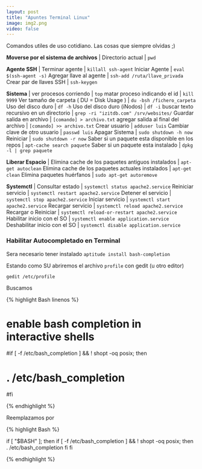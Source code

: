 ```yaml
---
layout: post
title: "Apuntes Terminal Linux"
image: img2.png
video: false
---
```


Comandos utiles de uso cotidiano. Las cosas que siempre olvidas ;)

<div class="table-responsive" markdown="1">

 **Moverse por el sistema de archivos** |
Directorio actual | `pwd`


**Agente SSH** |
Terminar agente             | `killall ssh-agent`
Iniciar Agente              | `eval $(ssh-agent -s)`
Agregar llave al agente | `ssh-add /ruta/llave_privada` 
Crear par de llaves SSH | `ssh-keygen`


**Sistema** |
ver procesos corriendo                    | `top`
matar proceso indicando el id               | `kill 9999`
Ver tamaño de carpeta ( DU = Disk Usage )   | `du -bsh /fichero_carpeta`
Uso del disco duro                          | `df -h`
Uso del disco duro (iNodos)                 | `df -i`
buscar texto recursivo en un directorio     | `grep -ri "izitdb.com" /srv/websites/`
Guardar salida en archivo                   | `[comando] > archivo.txt`
agregar salida al final del archivo         | `[comando] >> archivo.txt`
Crear usuario                               | `adduser luis`
Cambiar clave de otro usuario               | `passwd luis`
Apagar Sistema                              | `sudo shutdown -h now`
Reiniciar                                   | `sudo shutdown -r now`
Saber si un paquete esta disponible en los repos | `apt-cache search paquete`
Saber si un paquete esta instalado         | `dpkg -l | grep paquete`


**Liberar Espacio** |
Elimina cache de los paquetes antiguos instalados   | `apt-get autoclean`
Elimina cache de los paquetes actuales instalados   | `apt-get clean`
Elimina paquetes huérfanos                          | `sudo apt-get autoremove`

**Systemctl** |
Consultar estado                | `systemctl status apache2.service`
Reiniciar servicio              | `systemctl restart apache2.service`
Detener el servicio             | `systemctl stop apache2.service`
Iniciar servicio                | `systemctl start apache2.service`
Recargar servicio               | `systemctl reload apache2.service`
Recargar o Reiniciar            | `systemctl reload-or-restart apache2.service`
Habilitar inicio con el SO      | `systemctl enable application.service`
Deshabilitar inicio con el SO   | `systemctl disable application.service`



</div>


### Habilitar Autocompletado en Terminal

Sera necesario tener instalado
`aptitude install bash-completion`

Estando como SU abriremos el archivo `profile` con gedit (u otro editor) 

`gedit /etc/profile`

Buscamos

{% highlight Bash linenos %}

# enable bash completion in interactive shells <br>
#if [ -f /etc/bash_completion ] && ! shopt -oq posix; then
#    . /etc/bash_completion
#fi

{% endhighlight %}

Reemplazamos por

{% highlight Bash %}

if [ "$BASH" ]; then
   if [ -f /etc/bash_completion ] && ! shopt -oq posix; then
        . /etc/bash_completion
   fi
fi

{% endhighlight %}


<script>
  $( "table" ).addClass( "table table-hover" );
  
    
</script>

